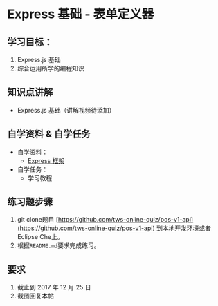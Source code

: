 # Express 基础 - 表单定义器

## 学习目标：

1. Express.js 基础
2. 综合运用所学的编程知识

## 知识点讲解

- Express.js 基础（讲解视频待添加）

## 自学资料 & 自学任务

- 自学资料：
  - [Express 框架](http://www.runoob.com/nodejs/nodejs-express-framework.html)
- 自学任务：
  - 学习教程

## 练习题步骤

1. git clone题目 [https://github.com/tws-online-quiz/pos-v1-api](https://github.com/tws-online-quiz/pos-v1-api) 到本地开发环境或者Eclipse Che上。
2. 根据`README.md`要求完成练习。

## 要求

1. 截止到 2017 年 12 月 25 日
2. 截图回复本帖

